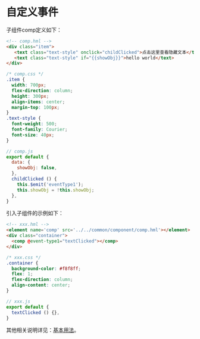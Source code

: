 # 自定义事件

子组件comp定义如下：


```html
<!-- comp.hml -->
<div class="item">  
   <text class="text-style" onclick="childClicked">点击这里查看隐藏文本</text> 
   <text class="text-style" if="{{showObj}}">hello world</text> 
</div>
```


```css
/* comp.css */
.item {  
  width: 700px;   
  flex-direction: column;   
  height: 300px;   
  align-items: center;   
  margin-top: 100px;  
} 
.text-style { 
  font-weight: 500; 
  font-family: Courier; 
  font-size: 40px;
}
```


```js
// comp.js
export default { 
  data: {  
    showObj: false,  
  },  
  childClicked () {  
    this.$emit('eventType1'); 
    this.showObj = !this.showObj;  
  },  
}
```


引入子组件的示例如下：


```html
<!-- xxx.hml --> 
<element name='comp' src='../../common/component/comp.hml'></element>  
<div class="container">  
  <comp @event-type1="textClicked"></comp>  
</div>
```


```css
/* xxx.css */
.container {  
  background-color: #f8f8ff;  
  flex: 1;  
  flex-direction: column;  
  align-content: center; 
} 
```


```js
// xxx.js
export default {    
  textClicked () {},  
}
```

其他相关说明详见：[基本用法](./js-components-custom-basic-usage.md)。
